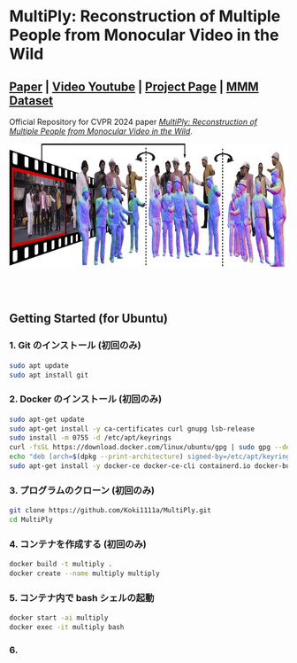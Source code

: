 # MultiPly: Reconstruction of Multiple People from Monocular Video in the Wild

## [Paper](https://arxiv.org/pdf/2406.01595) | [Video Youtube](https://youtu.be/r9giQPUp1Gw) | [Project Page](https://eth-ait.github.io/MultiPly/) | [MMM Dataset](https://multiply.ait.ethz.ch/)


Official Repository for CVPR 2024 paper [*MultiPly: Reconstruction of Multiple People from Monocular Video in the Wild*](). 
<p align="center">
<img src="resources/teaser.png" width="800" height="223"/> 
</p>

<br><br>

## Getting Started (for Ubuntu)

### 1. Git のインストール (初回のみ)
```bash
sudo apt update
sudo apt install git
```

### 2. Docker のインストール (初回のみ)
```bash
sudo apt-get update
sudo apt-get install -y ca-certificates curl gnupg lsb-release
sudo install -m 0755 -d /etc/apt/keyrings
curl -fsSL https://download.docker.com/linux/ubuntu/gpg | sudo gpg --dearmor -o /etc/apt/keyrings/docker.gpg
echo "deb [arch=$(dpkg --print-architecture) signed-by=/etc/apt/keyrings/docker.gpg] https://download.docker.com/linux/ubuntu $(lsb_release -cs) stable" | sudo tee /etc/apt/sources.list.d/docker.list > /dev/null
sudo apt-get install -y docker-ce docker-ce-cli containerd.io docker-buildx-plugin docker-compose-plugin
```

### 3. プログラムのクローン (初回のみ)
```bash
git clone https://github.com/Koki1111a/MultiPly.git
cd MultiPly
```

### 4. コンテナを作成する (初回のみ)
```bash
docker build -t multiply .
docker create --name multiply multiply
```

### 5. コンテナ内で bash シェルの起動
```bash
docker start -ai multiply
docker exec -it multiply bash
```

### 6. 